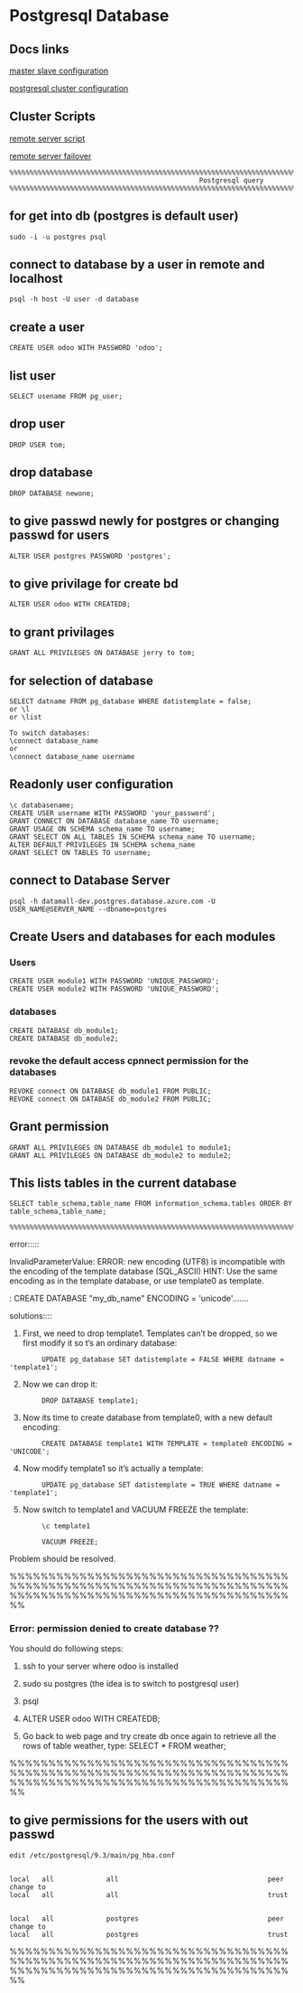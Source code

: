# Postgresql Database


## Docs links

[master slave configuration](https://github.com/akhilrajmailbox/Postgresql-Database/blob/master/postgresql-master-slave-replication.pdf)

[postgresql cluster configuration](https://github.com/akhilrajmailbox/Postgresql-Database/tree/master/postgresql-cluster)


## Cluster Scripts


[remote server script](https://raw.githubusercontent.com/akhilrajmailbox/Postgresql-Database/master/scripts/remote.sh)

[remote server failover](https://raw.githubusercontent.com/akhilrajmailbox/Postgresql-Database/master/scripts/remotefail.sh)


```
%%%%%%%%%%%%%%%%%%%%%%%%%%%%%%%%%%%%%%%%%%%%%%%%%%%%%%%%%%%%%%%%%%%%%%%%%%%%%%%%%%%%%%%%%%%%%%%%%%%%%%%%%%%%%%
                                               Postgresql query
%%%%%%%%%%%%%%%%%%%%%%%%%%%%%%%%%%%%%%%%%%%%%%%%%%%%%%%%%%%%%%%%%%%%%%%%%%%%%%%%%%%%%%%%%%%%%%%%%%%%%%%%%%%%%%
```

## for get into db (postgres is default user)

```
sudo -i -u postgres psql
```

## connect to database by a user in remote and localhost

```
psql -h host -U user -d database
```


## create a user

```
CREATE USER odoo WITH PASSWORD 'odoo';
```

## list user

```
SELECT usename FROM pg_user;
```

## drop user

```
DROP USER tom;
```

## drop database

```
DROP DATABASE newone;
```

## to give passwd newly for postgres or changing passwd for users

```
ALTER USER postgres PASSWORD 'postgres';
```

## to give privilage for create bd

```
ALTER USER odoo WITH CREATEDB;
```

## to grant privilages

```
GRANT ALL PRIVILEGES ON DATABASE jerry to tom;
```

## for selection of database

```
SELECT datname FROM pg_database WHERE datistemplate = false;
or \l
or \list

To switch databases:
\connect database_name
or 
\connect database_name username
```


## Readonly user configuration
```
\c databasename;
CREATE USER username WITH PASSWORD 'your_password';
GRANT CONNECT ON DATABASE database_name TO username;
GRANT USAGE ON SCHEMA schema_name TO username;
GRANT SELECT ON ALL TABLES IN SCHEMA schema_name TO username;
ALTER DEFAULT PRIVILEGES IN SCHEMA schema_name
GRANT SELECT ON TABLES TO username;
```

## connect to Database Server
```
psql -h datamall-dev.postgres.database.azure.com -U USER_NAME@SERVER_NAME --dbname=postgres
```

## Create Users and databases for each modules

### Users
```
CREATE USER module1 WITH PASSWORD 'UNIQUE_PASSWORD';
CREATE USER module2 WITH PASSWORD 'UNIQUE_PASSWORD';
```

### databases
```
CREATE DATABASE db_module1;
CREATE DATABASE db_module2;
```

### revoke the default access cpnnect permission for the databases
```
REVOKE connect ON DATABASE db_module1 FROM PUBLIC;
REVOKE connect ON DATABASE db_module2 FROM PUBLIC;
```

## Grant permission
```
GRANT ALL PRIVILEGES ON DATABASE db_module1 to module1;
GRANT ALL PRIVILEGES ON DATABASE db_module2 to module2;
```


## This lists tables in the current database

```
SELECT table_schema,table_name FROM information_schema.tables ORDER BY table_schema,table_name;
```

```
%%%%%%%%%%%%%%%%%%%%%%%%%%%%%%%%%%%%%%%%%%%%%%%%%%%%%%%%%%%%%%%%%%%%%%%%%%%%%%%%%%%%%%%%%%%%%%%%%%%%%%%%%%%%%%
```

error:::::

InvalidParameterValue: ERROR:  new encoding (UTF8) is incompatible with the encoding of the template database (SQL_ASCII)
HINT:  Use the same encoding as in the template database, or use template0 as template.

: CREATE DATABASE "my_db_name" ENCODING = 'unicode'.......



solutions::::


1. First, we need to drop template1. Templates can’t be dropped, so we first modify it so t’s an ordinary database:

`        UPDATE pg_database SET datistemplate = FALSE WHERE datname = 'template1';`

2. Now we can drop it:

`        DROP DATABASE template1;`

3. Now its time to create database from template0, with a new default encoding:

`        CREATE DATABASE template1 WITH TEMPLATE = template0 ENCODING = 'UNICODE';`

4. Now modify template1 so it’s actually a template:

`        UPDATE pg_database SET datistemplate = TRUE WHERE datname = 'template1';`

5. Now switch to template1 and VACUUM FREEZE the template:

`        \c template1`

`        VACUUM FREEZE;`

Problem should be resolved.


%%%%%%%%%%%%%%%%%%%%%%%%%%%%%%%%%%%%%%%%%%%%%%%%%%%%%%%%%%%%%%%%%%%%%%%%%%%%%%%%%%%%%%%%%%%%%%%%%%%%%%%%%%%%%%


### Error: permission denied to create database ??


You should do following steps:



1. ssh to your server where odoo is installed

2. sudo su postgres
(the idea is to switch to postgresql user)

3. psql

4. ALTER USER odoo WITH CREATEDB;

5. Go back to web page and try create db once again
to retrieve all the rows of table weather, type:
SELECT * FROM weather;


%%%%%%%%%%%%%%%%%%%%%%%%%%%%%%%%%%%%%%%%%%%%%%%%%%%%%%%%%%%%%%%%%%%%%%%%%%%%%%%%%%%%%%%%%%%%%%%%%%%%%%%%%%%%%%


## to give permissions for the users with out passwd 

```
edit /etc/postgresql/9.3/main/pg_hba.conf


local   all             all                                     peer
change to 
local   all             all                                     trust 


local   all             postgres                                peer
change to
local   all             postgres                                trust
```

%%%%%%%%%%%%%%%%%%%%%%%%%%%%%%%%%%%%%%%%%%%%%%%%%%%%%%%%%%%%%%%%%%%%%%%%%%%%%%%%%%%%%%%%%%%%%%%%%%%%%%%%%%%%%%



